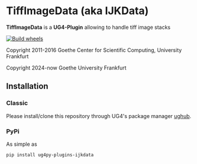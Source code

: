 # TiffImageData (aka IJKData)

**TiffImageData** is a **UG4-Plugin** allowing to handle tiff image stacks

[![Build wheels](https://github.com/UG4/py-basic-wheels/actions/workflows/wheels.yml/badge.svg)](https://github.com/UG4/ugpip/actions/workflows/wheels.yml)

Copyright 2011-2016 Goethe Center for Scientific Computing, University Frankfurt

Copyright 2024-now  Goethe University Frankfurt

## Installation

### Classic 
Please install/clone this repository through UG4's package manager
[ughub](https://github.com/UG4/ughub).

### PyPi
As simple as

```
pip install ug4py-plugins-ijkdata
```


